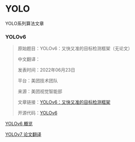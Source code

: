 # YOLO

YOLO系列算法文章

### YOLOv6
> 原始题目：YOLOv6：又快又准的目标检测框架（无论文）
> 
> 中文翻译：
>
> 发表时间：2022年06月23日
> 
> 平台：美团技术团队
> 
> 来源：美团视觉智能部
>
> 文章链接：[YOLOv6：又快又准的目标检测框架](https://tech.meituan.com/2022/06/23/yolov6-a-fast-and-accurate-target-detection-framework-is-opening-source.html)
>
> 开源代码：[YOLOv6](https://github.com/meituan/YOLOv6)

[YOLOv6 概览](YOLOv6概览.pdf)

​[YOLOv7 论文翻译](YOLOv7.md)